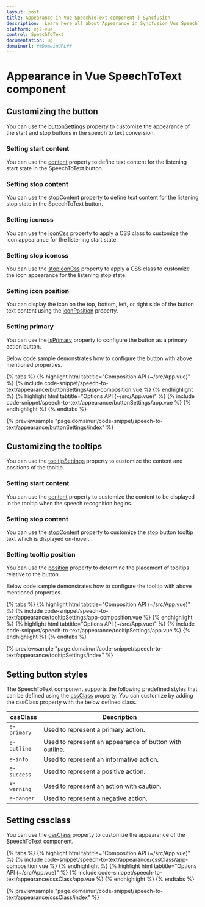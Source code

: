```yaml
---
layout: post
title: Appearance in Vue SpeechToText component | Syncfusion
description:  Learn here all about Appearance in Syncfusion Vue SpeechToText component of Syncfusion Essential JS 2 and more.
platform: ej2-vue
control: SpeechToText
documentation: ug
domainurl: ##DomainURL##
---
```


# Appearance in Vue SpeechToText component

## Customizing the button

You can use the [buttonSettings](../api/speech-to-text#buttonSettings) property to customize the appearance of the start and stop buttons in the speech to text conversion.

### Setting start content  

You can use the [content](../api/speech-to-text/buttonSettingsModel/#content) property to define text content for the listening start state in the SpeechToText button.

### Setting stop content

You can use the [stopContent](../api/speech-to-text/buttonSettingsModel/#stopContent) property to define text content for the listening stop state in the SpeechToText button.

### Setting iconcss

You can use the [iconCss](../api/speech-to-text/buttonSettingsModel/#iconCss) property to apply a CSS class to customize the icon appearance for the listening start state.

### Setting stop iconcss

You can use the [stopIconCss](../api/speech-to-text/buttonSettingsModel/#stopIconCss) property to apply a CSS class to customize the icon appearance for the listening stop state.

### Setting icon position

You can display the icon on the top, bottom, left, or right side of the button text content using the [iconPosition](../api/speech-to-text/buttonSettingsModel/#iconPosition) property.

### Setting primary

You can use the [isPrimary](../api/speech-to-text/buttonSettingsModel/#isPrimary) property to configure the button as a primary action button.

Below code sample demonstrates how to configure the button with above mentioned properties.

{% tabs %}
{% highlight html tabtitle="Composition API (~/src/App.vue)" %}
{% include code-snippet/speech-to-text/appearance/buttonSettings/app-composition.vue %}
{% endhighlight %}
{% highlight html tabtitle="Options API (~/src/App.vue)" %}
{% include code-snippet/speech-to-text/appearance/buttonSettings/app.vue %}
{% endhighlight %}
{% endtabs %}

{% previewsample "page.domainurl/code-snippet/speech-to-text/appearance/buttonSettings/index" %}

## Customizing the tooltips

You can use the [tooltipSettings](../api/speech-to-text#tooltipSettings) property to customize the content and positions of the tooltip.

### Setting start content

You can use the [content](../api/speech-to-text/tooltipSettingsModel/#content) property to customize the content to be displayed in the tooltip when the speech recognition begins.

### Setting stop content

You can use the [stopContent](../api/speech-to-text/tooltipSettingsModel/#stopContent) property to customize the stop button tooltip text which is displayed on-hover.

### Setting tooltip position

You can use the [position](../api/speech-to-text/tooltipSettingsModel/#position) property to determine the placement of tooltips relative to the button.

Below code sample demonstrates how to configure the tooltip with above mentioned properties.

{% tabs %}
{% highlight html tabtitle="Composition API (~/src/App.vue)" %}
{% include code-snippet/speech-to-text/appearance/tooltipSettings/app-composition.vue %}
{% endhighlight %}
{% highlight html tabtitle="Options API (~/src/App.vue)" %}
{% include code-snippet/speech-to-text/appearance/tooltipSettings/app.vue %}
{% endhighlight %}
{% endtabs %}

{% previewsample "page.domainurl/code-snippet/speech-to-text/appearance/tooltipSettings/index" %}

## Setting button styles

The SpeechToText component supports the following predefined styles that can be defined using the [cssClass](../api/speech-to-text#cssClass) property. You can customize by adding the cssClass property with the below defined class. 

| cssClass | Description | 
| -------- | -------- | 
| `e-primary` | Used to represent a primary action. | 
| `e-outline` |  Used to represent an appearance of button with outline. | 
| `e-info` |  Used to represent an informative action. | 
| `e-success` | Used to represent a positive action. | 
| `e-warning` | Used to represent an action with caution. | 
| `e-danger` | Used to represent a negative action. |

## Setting cssclass

You can use the [cssClass](../api/speech-to-text#cssClass) property to customize the appearance of the SpeechToText component.

{% tabs %}
{% highlight html tabtitle="Composition API (~/src/App.vue)" %}
{% include code-snippet/speech-to-text/appearance/cssClass/app-composition.vue %}
{% endhighlight %}
{% highlight html tabtitle="Options API (~/src/App.vue)" %}
{% include code-snippet/speech-to-text/appearance/cssClass/app.vue %}
{% endhighlight %}
{% endtabs %}

{% previewsample "page.domainurl/code-snippet/speech-to-text/appearance/cssClass/index" %}
